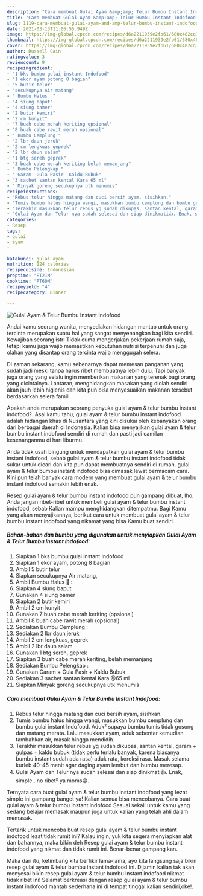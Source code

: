 ```yaml
---
description: "Cara membuat Gulai Ayam &amp;amp; Telur Bumbu Instant Indofood yang enak dan Mudah Dibuat"
title: "Cara membuat Gulai Ayam &amp;amp; Telur Bumbu Instant Indofood yang enak dan Mudah Dibuat"
slug: 1119-cara-membuat-gulai-ayam-and-amp-telur-bumbu-instant-indofood-yang-enak-dan-mudah-dibuat
date: 2021-03-13T11:05:55.949Z
image: https://img-global.cpcdn.com/recipes/d6a2211939e2fb61/680x482cq70/gulai-ayam-telur-bumbu-instant-indofood-foto-resep-utama.jpg
thumbnail: https://img-global.cpcdn.com/recipes/d6a2211939e2fb61/680x482cq70/gulai-ayam-telur-bumbu-instant-indofood-foto-resep-utama.jpg
cover: https://img-global.cpcdn.com/recipes/d6a2211939e2fb61/680x482cq70/gulai-ayam-telur-bumbu-instant-indofood-foto-resep-utama.jpg
author: Russell Cain
ratingvalue: 3
reviewcount: 9
recipeingredient:
- "1 bks bumbu gulai instant Indofood"
- "1 ekor ayam potong 8 bagian"
- "5 butir telur"
- "secukupnya Air matang"
- " Bumbu Halus  "
- "4 siung baput"
- "4 siung bamer"
- "2 butir kemiri"
- "2 cm kunyit"
- "7 buah cabe merah keriting opsional"
- "8 buah cabe rawit merah opsional"
- " Bumbu Cemplung "
- "2 lbr daun jeruk"
- "2 cm lengkuas geprek"
- "2 lbr daun salam"
- "1 btg sereh geprek"
- "3 buah cabe merah keriting belah memanjang"
- " Bumbu Pelengkap "
- " Garam  Gula Pasir  Kaldu Bubuk"
- "3 sachet santan kental Kara 65 ml"
- " Minyak goreng secukupnya utk menumis"
recipeinstructions:
- "Rebus telur hingga matang dan cuci bersih ayam, sisihkan."
- "Tumis bumbu halus hingga wangi, masukkan bumbu cemplung dan bumbu gulai instant Indofood. Aduk² supaya bumbu tumis tidak gosong dan matang merata. Lalu masukkan ayam, aduk sebentar kemudian tambahkan air, masak hingga mendidih."
- "Terakhir masukkan telur rebus yg sudah dikupas, santan kental, garam + gulpas + kaldu bubuk (tidak perlu terlalu banyak, karena biasanya bumbu instant sudah ada rasa) aduk rata, koreksi rasa. Masak selama kurleb 40-45 menit agar daging ayam lembut dan bumbu meresap."
- "Gulai Ayam dan Telur nya sudah selesai dan siap dinikmati👍. Enak, simple...no ribet² ya moms😁."
categories:
- Resep
tags:
- gulai
- ayam
- 

katakunci: gulai ayam  
nutrition: 124 calories
recipecuisine: Indonesian
preptime: "PT21M"
cooktime: "PT60M"
recipeyield: "4"
recipecategory: Dinner

---
```



![Gulai Ayam &amp; Telur Bumbu Instant Indofood](https://img-global.cpcdn.com/recipes/d6a2211939e2fb61/680x482cq70/gulai-ayam-telur-bumbu-instant-indofood-foto-resep-utama.jpg)

Andai kamu seorang wanita, menyediakan hidangan mantab untuk orang tercinta merupakan suatu hal yang sangat menyenangkan bagi kita sendiri. Kewajiban seorang istri Tidak cuma mengerjakan pekerjaan rumah saja, tetapi kamu juga wajib memastikan kebutuhan nutrisi terpenuhi dan juga olahan yang disantap orang tercinta wajib menggugah selera.

Di zaman  sekarang, kamu sebenarnya dapat memesan panganan yang sudah jadi meski tanpa harus ribet membuatnya lebih dulu. Tapi banyak juga orang yang selalu ingin memberikan makanan yang terenak bagi orang yang dicintainya. Lantaran, menghidangkan masakan yang diolah sendiri akan jauh lebih higienis dan kita pun bisa menyesuaikan makanan tersebut berdasarkan selera famili. 



Apakah anda merupakan seorang penyuka gulai ayam &amp; telur bumbu instant indofood?. Asal kamu tahu, gulai ayam &amp; telur bumbu instant indofood adalah hidangan khas di Nusantara yang kini disukai oleh kebanyakan orang dari berbagai daerah di Indonesia. Kalian bisa menyajikan gulai ayam &amp; telur bumbu instant indofood sendiri di rumah dan pasti jadi camilan kesenanganmu di hari liburmu.

Anda tidak usah bingung untuk mendapatkan gulai ayam &amp; telur bumbu instant indofood, sebab gulai ayam &amp; telur bumbu instant indofood tidak sukar untuk dicari dan kita pun dapat membuatnya sendiri di rumah. gulai ayam &amp; telur bumbu instant indofood bisa dimasak lewat bermacam cara. Kini pun telah banyak cara modern yang membuat gulai ayam &amp; telur bumbu instant indofood semakin lebih enak.

Resep gulai ayam &amp; telur bumbu instant indofood pun gampang dibuat, lho. Anda jangan ribet-ribet untuk membeli gulai ayam &amp; telur bumbu instant indofood, sebab Kalian mampu menghidangkan ditempatmu. Bagi Kamu yang akan menyajikannya, berikut cara untuk membuat gulai ayam &amp; telur bumbu instant indofood yang nikamat yang bisa Kamu buat sendiri.

<!--inarticleads1-->

##### Bahan-bahan dan bumbu yang digunakan untuk menyiapkan Gulai Ayam &amp; Telur Bumbu Instant Indofood:

1. Siapkan 1 bks bumbu gulai instant Indofood
1. Siapkan 1 ekor ayam, potong 8 bagian
1. Ambil 5 butir telur
1. Siapkan secukupnya Air matang,
1. Ambil  Bumbu Halus 🧄 :
1. Siapkan 4 siung baput
1. Gunakan 4 siung bamer
1. Siapkan 2 butir kemiri
1. Ambil 2 cm kunyit
1. Gunakan 7 buah cabe merah keriting (opsional)
1. Ambil 8 buah cabe rawit merah (opsional)
1. Sediakan  Bumbu Cemplung :
1. Sediakan 2 lbr daun jeruk
1. Ambil 2 cm lengkuas, geprek
1. Ambil 2 lbr daun salam
1. Gunakan 1 btg sereh, geprek
1. Siapkan 3 buah cabe merah keriting, belah memanjang
1. Sediakan  Bumbu Pelengkap :
1. Gunakan  Garam + Gula Pasir + Kaldu Bubuk
1. Sediakan 3 sachet santan kental Kara @65 ml
1. Siapkan  Minyak goreng secukupnya utk menumis




<!--inarticleads2-->

##### Cara membuat Gulai Ayam &amp; Telur Bumbu Instant Indofood:

1. Rebus telur hingga matang dan cuci bersih ayam, sisihkan.
1. Tumis bumbu halus hingga wangi, masukkan bumbu cemplung dan bumbu gulai instant Indofood. Aduk² supaya bumbu tumis tidak gosong dan matang merata. Lalu masukkan ayam, aduk sebentar kemudian tambahkan air, masak hingga mendidih.
1. Terakhir masukkan telur rebus yg sudah dikupas, santan kental, garam + gulpas + kaldu bubuk (tidak perlu terlalu banyak, karena biasanya bumbu instant sudah ada rasa) aduk rata, koreksi rasa. Masak selama kurleb 40-45 menit agar daging ayam lembut dan bumbu meresap.
1. Gulai Ayam dan Telur nya sudah selesai dan siap dinikmati👍. Enak, simple...no ribet² ya moms😁.




Ternyata cara buat gulai ayam &amp; telur bumbu instant indofood yang lezat simple ini gampang banget ya! Kalian semua bisa mencobanya. Cara buat gulai ayam &amp; telur bumbu instant indofood Sesuai sekali untuk kamu yang sedang belajar memasak maupun juga untuk kalian yang telah ahli dalam memasak.

Tertarik untuk mencoba buat resep gulai ayam &amp; telur bumbu instant indofood lezat tidak rumit ini? Kalau ingin, yuk kita segera menyiapkan alat dan bahannya, maka bikin deh Resep gulai ayam &amp; telur bumbu instant indofood yang nikmat dan tidak rumit ini. Benar-benar gampang kan. 

Maka dari itu, ketimbang kita berfikir lama-lama, ayo kita langsung saja bikin resep gulai ayam &amp; telur bumbu instant indofood ini. Dijamin kalian tak akan menyesal bikin resep gulai ayam &amp; telur bumbu instant indofood nikmat tidak ribet ini! Selamat berkreasi dengan resep gulai ayam &amp; telur bumbu instant indofood mantab sederhana ini di tempat tinggal kalian sendiri,oke!.


